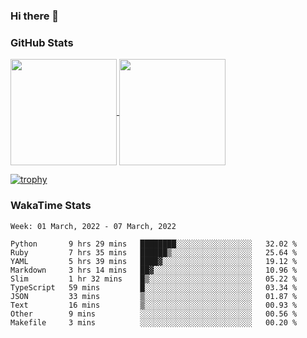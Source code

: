 ### Hi there 👋

### GitHub Stats

<a href="https://github.com/anuraghazra/github-readme-stats">
  <img align="center" height="170px" src="https://github-readme-stats.vercel.app/api/top-langs/?username=tksfjt1024&layout=compact&count_private=true&show_icons=true&show_icons=true&theme=graywhite" />
</a>
<a href="https://github.com/anuraghazra/github-readme-stats">
  <img align="center" height="170px" src="https://github-readme-stats.vercel.app/api?username=tksfjt1024&count_private=true&show_icons=true&show_icons=true&theme=graywhite" />
</a>

[![trophy](https://github-profile-trophy.vercel.app/?username=tksfjt1024)](https://github.com/ryo-ma/github-profile-trophy)

### WakaTime Stats

<!--START_SECTION:waka-->
```text
Week: 01 March, 2022 - 07 March, 2022

Python       9 hrs 29 mins   ████████░░░░░░░░░░░░░░░░░   32.02 % 
Ruby         7 hrs 35 mins   ██████▒░░░░░░░░░░░░░░░░░░   25.64 % 
YAML         5 hrs 39 mins   ████▓░░░░░░░░░░░░░░░░░░░░   19.12 % 
Markdown     3 hrs 14 mins   ██▓░░░░░░░░░░░░░░░░░░░░░░   10.96 % 
Slim         1 hr 32 mins    █▒░░░░░░░░░░░░░░░░░░░░░░░   05.22 % 
TypeScript   59 mins         █░░░░░░░░░░░░░░░░░░░░░░░░   03.34 % 
JSON         33 mins         ▒░░░░░░░░░░░░░░░░░░░░░░░░   01.87 % 
Text         16 mins         ▒░░░░░░░░░░░░░░░░░░░░░░░░   00.93 % 
Other        9 mins          ░░░░░░░░░░░░░░░░░░░░░░░░░   00.56 % 
Makefile     3 mins          ░░░░░░░░░░░░░░░░░░░░░░░░░   00.20 % 
```
<!--END_SECTION:waka-->
